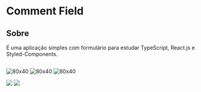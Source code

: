 # Comment Field  

## Sobre

É uma aplicação simples com formulário para estudar TypeScript, React.js e Styled-Components.
##

![80x40](src/assets/image(3).png)
![80x40](src/assets/image(4).png)
![80x40](src/assets/image(5).png)

[![](https://img.shields.io/badge/React-20232A?style=for-the-badge&logo=react&logoColor=61DAFB)]()
[![](https://img.shields.io/badge/TypeScript-007ACC?style=for-the-badge&logo=typescript&logoColor=white)]()
